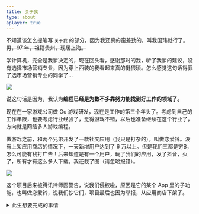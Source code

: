 ```yaml
---
title: 关于我
type: about
aplayer: true
---
```


<meting-js
 id="2034295791"
 server="netease"
 type="song"
 theme="#C20C0C">
</meting-js>

不知道该怎么提笔写 `关于我` 的部分，因为我还真的蛮差劲的，叫我国玮就行了。~~男，97 年，祖籍贵州，现居上海。~~

学计算机，完全是我爹决定的，现在回头看，感谢那时的我，听了我爹的建议，没有选择市场营销专业，因为穿上西装的我看起来真的挺猥琐。怎么感觉这句话得罪了选市场营销专业的同学了...

![](https://img-blog.csdnimg.cn/b4ca6603827647fdac542a05bfea0c76.jpeg#pic_center)

说这句话是因为，我认为**编程已经是为数不多靠努力能找到好工作的领域了。**

现在在一家游戏公司做 Go 游戏研发，现在是工作的第三个年头了。考虑到自己的工作年限，也要考虑行业经验了，觉得游戏不错，以后也准备继续在这个行业了，方向就是网络多人游戏编程。

做游戏之前，和两个兄弟开发了一款社交应用（我只是打杂的），叫做恋爱铃。没有上架应用商店的情况下，一天新增用户达到了 6 万以上。但是我们三都是穷B，怎么可能有钱打广告！后来知道是有一个用户，玩了我们的应用，发了抖音，火了，所有才有这么多人下载。我还截了图（请忽略报错）。

![](https://img-blog.csdnimg.cn/f121dfbc6dbb41cca4772f1146bef244.jpeg#pic_center)

这个项目后来被腾讯律师函警告，说我们侵权啦，原因是它的某个 App 里的子功能，也叫做恋爱铃，说我们抄它们，项目最后也因为举报，从应用商店下架了。

<details>
<summary>此生想要完成的事情</summary>

- [ ] 写一门编程语言
- [ ] 带着家人出国旅游
- [ ] 有一辆自己喜欢的跑车
- [ ] 能够在街头指弹我喜欢的歌曲
- [ ] 维护一个超过 1k Star 的项目
- [ ] 在乡村老家有一栋按照自己想法建造的房子
- [ ] 成为一个自己不讨厌的、有趣的人

</details>
